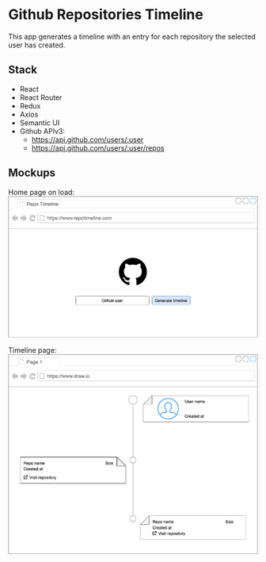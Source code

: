 # Github Repositories Timeline

This app generates a timeline with an entry for each repository the selected user has created.

## Stack

-  React
-  React Router
-  Redux
-  Axios
-  Semantic UI
-  Github APIv3:
   -  https://api.github.com/users/:user
   -  https://api.github.com/users/:user/repos

## Mockups

Home page on load:
![Homepage mockup](./assets/Github_Timeline-Home.png)

Timeline page:
![Timeline page mockup](./assets/Github_Timeline-Timeline.png)
